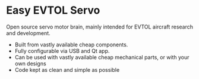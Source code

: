 # Easy EVTOL Servo

Open source servo motor brain, mainly intended for EVTOL aircraft research and development.
- Built from vastly available cheap components.
- Fully configurable via USB and Qt app.
- Can be used with vastly available cheap mechanical parts, or with your own designs
- Code kept as clean and simple as possible
